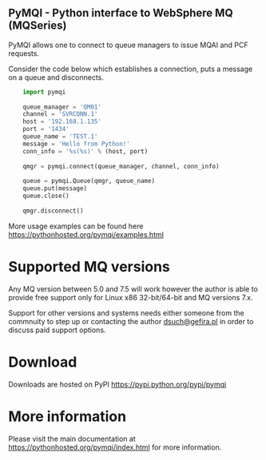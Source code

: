 
PyMQI - Python interface to WebSphere MQ (MQSeries)
-------------------------------------------------------

PyMQI allows one to connect to queue managers to issue MQAI and PCF requests.

Consider the code below which establishes a connection, puts a message
on a queue and disconnects.

```python
    import pymqi
    
    queue_manager = 'QM01'
    channel = 'SVRCONN.1'
    host = '192.168.1.135'
    port = '1434'
    queue_name = 'TEST.1'
    message = 'Hello from Python!'
    conn_info = '%s(%s)' % (host, port)
    
    qmgr = pymqi.connect(queue_manager, channel, conn_info)
    
    queue = pymqi.Queue(qmgr, queue_name)
    queue.put(message)
    queue.close()
    
    qmgr.disconnect()
```


More usage examples can be found here https://pythonhosted.org/pymqi/examples.html

Supported MQ versions
=====================

Any MQ version between 5.0 and 7.5 will work however the author is able to provide
free support only for Linux x86 32-bit/64-bit and MQ versions 7.x.

Support for other versions and systems needs either someone from the commnuity to step up
or contacting the author dsuch@gefira.pl in order to discuss paid support options.

Download
========

Downloads are hosted on PyPI https://pypi.python.org/pypi/pymqi

More information
================

Please visit the main documentation at https://pythonhosted.org/pymqi/index.html for more information.
